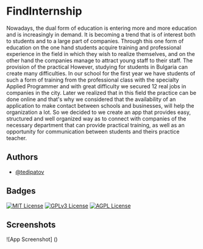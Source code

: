 
# FindInternship

Nowadays, the dual form of education is entering more and more
education and is increasingly in demand. It is becoming a trend that
is of interest both to students and to a large part of companies. Through this one
form of education on the one hand students acquire training and
professional experience in the field in which they wish to realize themselves, and on the other hand the companies
manage to attract young staff to their staff. The provision of the practical
However, studying for students in Bulgaria can create many difficulties.
In our school for the first year we have students of such a form of
training from the professional class with the specialty Applied Programmer and
with great difficulty we secured 12 real jobs in companies in the city. Later
we realized that in this field the practice can be done online and that's why
we considered that the availability of an application to make contact between
schools and businesses, will help the organization a lot. So we decided to
we create an app that provides easy, structured and well organized
way as to connect with companies of the necessary department that can provide
practical training, as well as an opportunity for communication between students and theirs
practice teacher.


## Authors

- [@tedipatov](https://www.github.com/tedipatov)


## Badges

[![MIT License](https://img.shields.io/badge/License-MIT-green.svg)](https://choosealicense.com/licenses/mit/)
[![GPLv3 License](https://img.shields.io/badge/License-GPL%20v3-yellow.svg)](https://opensource.org/licenses/)
[![AGPL License](https://img.shields.io/badge/license-AGPL-blue.svg)](http://www.gnu.org/licenses/agpl-3.0)


## Screenshots

![App Screenshot]
()

